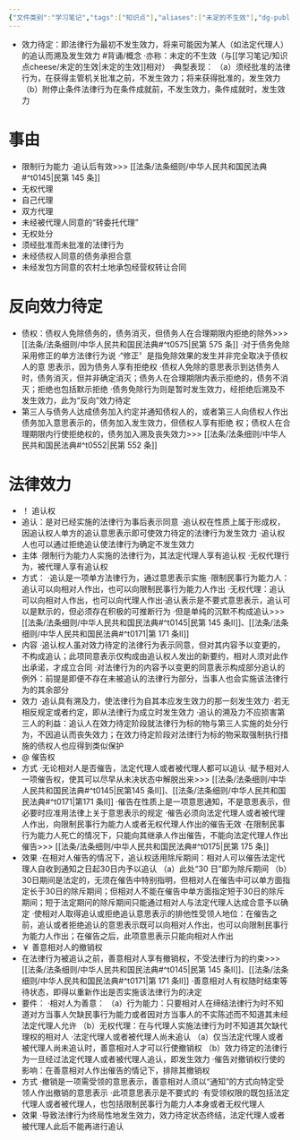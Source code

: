 ```yaml
---
{"文件类别":"学习笔记","tags":["知识点"],"aliases":["未定的不生效"],"dg-publish":true,"permalink":"/学习笔记/知识点cheese/效力待定/","dgPassFrontmatter":true,"created":"2024-07-17T15:10:15.293+08:00","updated":"2024-09-11T12:32:23.963+08:00"}
---
```


- 效力待定：即法律行为最初不发生效力，将来可能因为某人（如法定代理人）的追认而溯及发生效力 #背诵/概念 
·亦称：未定的不生效（与[[学习笔记/知识点cheese/未定的生效\|未定的生效]]相对）
·典型表现：
（a）须经批准的法律行为，在获得主管机关批准之前，不发生效力；将来获得批准的，发生效力
（b）附停止条件法律行为在条件成就前，不发生效力，条件成就时，发生效力
# 事由
- 限制行为能力
·追认后有效>>> [[法条/法条细则/中华人民共和国民法典#^t0145\|民第 145 条]]
- 无权代理
- 自己代理
- 双方代理
- 未经被代理人同意的“转委托代理”
- 无权处分
- 须经批准而未批准的法律行为
- 未经债权人同意的债务承担合意
- 未经发包方同意的农村土地承包经营权转让合同
# 反向效力待定
- 债权：债权人免除债务的，债务消灭，但债务人在合理期限内拒绝的除外>>> [[法条/法条细则/中华人民共和国民法典#^t0575\|民第 575 条]]
·对于债务免除采用修正的单方法律行为说
·“修正〞是指免除效果的发生并非完全取决于债权人的意 思表示，因为债务人享有拒绝权
·债权人免除的意思表示到达债务人时，债务消灭，但并非确定消灭；债务人在合理期限内表示拒绝的，债务不消灭；拒绝也包括默示拒绝
·债务免除行为则是暂时发生效力，经拒绝后溯及不发生效力，此为“反向”效力待定
- 第三人与债务人达成债务加入约定并通知债权人的，或者第三人向债权人作出债务加入意思表示的，债务加入发生效力，但债权人享有拒绝 权；债权人在合理期限内行使拒绝权的，债务加入溯及丧失效力>>> [[法条/法条细则/中华人民共和国民法典#^t0552\|民第 552 条]]
# 法律效力
- ！ 追认权
- 追认：是对已经实施的法律行为事后表示同意
·追认权在性质上属于形成权，因追认权人单方的追认意思表示即可使效力待定的法律行为发生效力
·追认权人也可以通过拒绝追认使法律行为确定不发生效力
- 主体
·限制行为能力人实施的法律行为，其法定代理人享有追认权
·无权代理行为，被代理人享有追认权
- 方式：
·追认是一项单方法律行为，通过意思表示实施
·限制民事行为能力人：追认可以向相对人作出，也可以向限制民事行为能力人作出
·无权代理：追认可以向相对人作出，也可以向代理人作出·追认表示是不要式意思表示，追认可以是默示的，但必须存在积极的可推断行为
·但是单纯的沉默不构成追认>>> [[法条/法条细则/中华人民共和国民法典#^t0145\|民第 145 条Ⅱ]]、[[法条/法条细则/中华人民共和国民法典#^t0171\|第 171 条Ⅱ]]
- 内容
·追认权人虽对效力待定的法律行为表示同意，但对其内容予以变更的，不构成追认；此项同意表示仅构成由追认权人发出的新要约，相对人须对此作出承诺，才成立合同
·对法律行为的内容予以变更的同意表示构成部分追认的例外：前提是即便不存在未被追认的法律行为部分，当事人也会实施该法律行为的其余部分
- 效力
·追认具有溯及力，使法律行为自其本应发生效力的那一刻发生效力
·若无相反规定或者约定，即从法律行为成立时发生效力
·追认的溯及力不应损害第三人的利益：追认人在效力待定阶段就法律行为标的物与第三人实施的处分行为，不因追认而丧失效力；在效力待定阶段对法律行为标的物采取强制执行措施的债权人也应得到类似保护
- @ 催告权
- 方式
·无论相对人是否催告，法定代理人或者被代理人都可以追认
·赋予相对人一项催告权，使其可以尽早从未决状态中解脱出来>>> [[法条/法条细则/中华人民共和国民法典#^t0145\|民第145 条Ⅱ]]、[[法条/法条细则/中华人民共和国民法典#^t0171\|第171 条Ⅱ]]
·催告在性质上是一项意思通知，不是意思表示，但必要时应准用法律上关于意思表示的规定
·催告必须向法定代理人或者被代理人作出，向限制民事行为能力人或者无权代理人作出的催告无效
·在限制民事⾏为能力人死亡的情况下，只能向其继承人作出催告，不能向法定代理人作出催告>>> [[法条/法条细则/中华人民共和国民法典#^t0175\|民第 175 条]]
- 效果
·在相对人催告的情况下，追认权适用除斥期间：相对人可以催告法定代理人自收到通知之日起30日内予以追认
（a）此处“30 日”即为除斥期间
（b）30日期间是法定的，无须在催告中特别指明，但相对人在催告中可以单方面指定长于30日的除斥期间；但相对人不能在催告中单方面指定短于30日的除斥期间；短于法定期问的除斥期间只能通过相对人与法定代理人达成合意予以确定
·使相对人取得追认或拒绝追认意思表示的排他性受领人地位：在催告之前，追认或者拒绝追认的意思表示既可以向相对人作出，也可以向限制民事行为能力人作出；在催告之后，此项意思表示只能向相对人作出
- ￥ 善意相对人的撤销权
- 在法律行为被追认之前，善意相对人享有撤销权，不受法律行为的约束>>> [[法条/法条细则/中华人民共和国民法典#^t0145\|民第 145 条Ⅱ]]、[[法条/法条细则/中华人民共和国民法典#^t0171\|第 171 条Ⅱ]]
·善意相对人有权随时结束等待状态，即得以重新作出是否实施该法律行为的决定
- 要件：
·相对人为善意：
（a）行为能力：只要相对人在缔结法律行为时不知道对方当事人欠缺民事行为能力或者因对方当事人的不实陈述而不知道其未经法定代理人允许
（b）无权代理：在与代理人实施法律行为时不知道其欠缺代理权的相对人
·法定代理人或者被代理人尚未追认
（a）仅当法定代理人或者被代理人尚未追认时，善意相对人才可以行使撤销权
（b）效力待定的法律行为一旦经过法定代理人或者被代理人追认，即发生效力
·催告对撤销权行使的影响：在善意相对人作出催告的情记下，排除其撤销权
- 方式
·撤销是一项需受领的意思表示，善意相对人须以“通知”的方式向特定受领人作出撤销的意思表示
·此项意思表示是不要式的
·有受领权限的既包括法定代理人或者被代理人，也包括限制民事行为能力人本身或者无权代理人
- 效果
·导致法律行为终局性地发生效力，效力待定状态终结，法定代理人或者被代理人此后不能再进行追认
